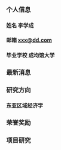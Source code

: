 ### 个人信息
#### 姓名 李学成
#### 邮箱 xxx@dd.com
#### 毕业学校 成均馆大学

### 最新消息

### 研究方向
#### 东亚区域经济学

### 荣誉奖励

### 项目研究
